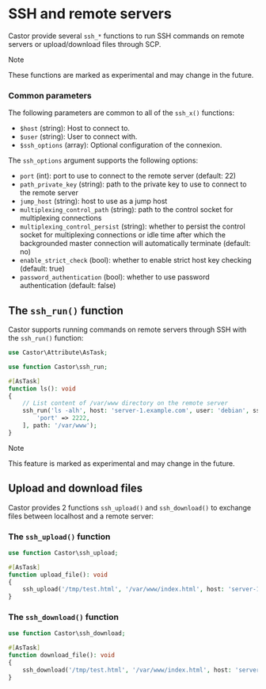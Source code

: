 # SSH and remote servers

Castor provide several `ssh_*` functions to run SSH commands on remote servers
or upload/download files through SCP.

> [!NOTE]
> These functions are marked as experimental and may change in the future.

### Common parameters

The following parameters are common to all of the `ssh_x()` functions:

- `$host` (string): Host to connect to.
- `$user` (string): User to connect with.
- `$ssh_options` (array): Optional configuration of the connexion.
 
The `ssh_options` argument supports the following options:

- `port` (int): port to use to connect to the remote server (default: 22)
- `path_private_key` (string): path to the private key to use to connect to the
remote server
- `jump_host` (string): host to use as a jump host
- `multiplexing_control_path` (string): path to the control socket for
multiplexing connections
- `multiplexing_control_persist` (string): whether to persist the control socket
for multiplexing connections or idle time after which the backgrounded master
connection will automatically terminate (default: no)
- `enable_strict_check` (bool): whether to enable strict host key checking
  (default: true)
- `password_authentication` (bool): whether to use password authentication
  (default: false)

## The `ssh_run()` function

Castor supports running commands on remote servers through SSH with the
`ssh_run()` function:

```php
use Castor\Attribute\AsTask;

use function Castor\ssh_run;

#[AsTask]
function ls(): void
{
    // List content of /var/www directory on the remote server
    ssh_run('ls -alh', host: 'server-1.example.com', user: 'debian', sshOptions: [
        'port' => 2222,
    ], path: '/var/www');
}
```

> [!NOTE]
> This feature is marked as experimental and may change in the future.

## Upload and download files

Castor provides 2 functions `ssh_upload()` and `ssh_download()` to exchange files
between localhost and a remote server:

### The `ssh_upload()` function

```php
use function Castor\ssh_upload;

#[AsTask]
function upload_file(): void
{
    ssh_upload('/tmp/test.html', '/var/www/index.html', host: 'server-1.example.com', user: 'debian');
}
```

### The `ssh_download()` function

```php
use function Castor\ssh_download;

#[AsTask]
function download_file(): void
{
    ssh_download('/tmp/test.html', '/var/www/index.html', host: 'server-1.example.com', user: 'debian');
}
```
